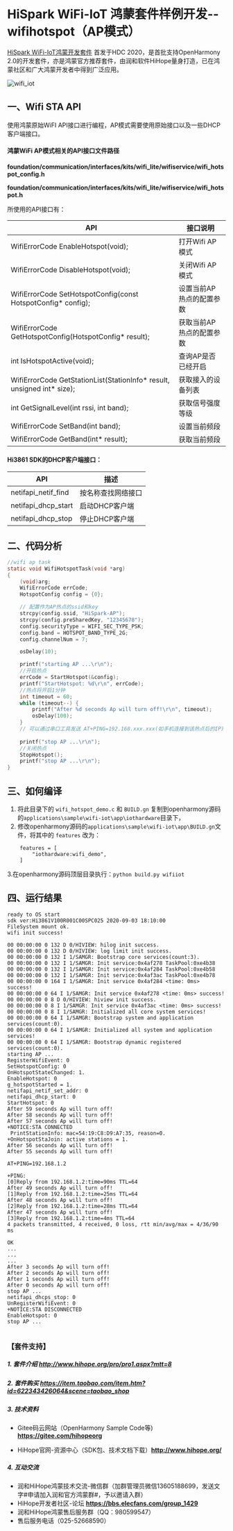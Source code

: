 # HiSpark WiFi-IoT 鸿蒙套件样例开发--wifihotspot（AP模式）

[HiSpark WiFi-IoT鸿蒙开发套件](https://item.taobao.com/item.htm?id=622343426064&scene=taobao_shop) 首发于HDC 2020，是首批支持OpenHarmony 2.0的开发套件，亦是鸿蒙官方推荐套件，由润和软件HiHope量身打造，已在鸿蒙社区和广大鸿蒙开发者中得到广泛应用。

![wifi_iot](https://gitee.com/hihopeorg/hispark-hm-pegasus/raw/master/docs/figures/wifi_iot.png)

##  一、Wifi STA API

使用鸿蒙原始WiFI API接口进行编程，AP模式需要使用原始接口以及一些DHCP客户端接口。

#### 鸿蒙WiFi AP模式相关的API接口文件路径

**foundation/communication/interfaces/kits/wifi_lite/wifiservice/wifi_hotspot_config.h**

**foundation/communication/interfaces/kits/wifi_lite/wifiservice/wifi_hotspot.h**

所使用的API接口有：

| API                                                          | 接口说明                 |
| ------------------------------------------------------------ | ------------------------ |
| WifiErrorCode EnableHotspot(void);                           | 打开Wifi AP 模式         |
| WifiErrorCode DisableHotspot(void);                          | 关闭Wifi AP 模式         |
| WifiErrorCode SetHotspotConfig(const HotspotConfig* config); | 设置当前AP热点的配置参数 |
| WifiErrorCode GetHotspotConfig(HotspotConfig* result);       | 获取当前AP热点的配置参数 |
| int IsHotspotActive(void);                                   | 查询AP是否已经开启       |
| WifiErrorCode GetStationList(StationInfo* result, unsigned int* size); | 获取接入的设备列表       |
| int GetSignalLevel(int rssi, int band);                      | 获取信号强度等级         |
| WifiErrorCode SetBand(int band);                             | 设置当前频段             |
| WifiErrorCode GetBand(int* result);                          | 获取当前频段             |

#### Hi3861 SDK的DHCP客户端接口：

| API                 | 描述               |
| ------------------- | ------------------ |
| netifapi_netif_find | 按名称查找网络接口 |
| netifapi_dhcp_start | 启动DHCP客户端     |
| netifapi_dhcp_stop  | 停止DHCP客户端     |

## 二、代码分析

```c
//wifi ap task
static void WifiHotspotTask(void *arg)
{
    (void)arg;
    WifiErrorCode errCode;
    HotspotConfig config = {0};

    // 配置作为AP热点的ssid和key
    strcpy(config.ssid, "HiSpark-AP");
    strcpy(config.preSharedKey, "12345678");
    config.securityType = WIFI_SEC_TYPE_PSK;
    config.band = HOTSPOT_BAND_TYPE_2G;
    config.channelNum = 7;

    osDelay(10);

    printf("starting AP ...\r\n");
    //开启热点
    errCode = StartHotspot(&config);
    printf("StartHotspot: %d\r\n", errCode);
    //热点将开启1分钟
    int timeout = 60;
    while (timeout--) {
        printf("After %d seconds Ap will turn off!\r\n", timeout);
        osDelay(100);
    }
    // 可以通过串口工具发送 AT+PING=192.168.xxx.xxx(如手机连接到该热点后的IP) 去ping连接到该热点的设备的IP地址 
    
    printf("stop AP ...\r\n");
    //关闭热点
    StopHotspot();
    printf("stop AP ...\r\n");
}

```



## 三、如何编译

1. 将此目录下的 `wifi_hotspot_demo.c` 和 `BUILD.gn` 复制到openharmony源码的`applications\sample\wifi-iot\app\iothardware`目录下，
2. 修改openharmony源码的`applications\sample\wifi-iot\app\BUILD.gn`文件，将其中的 `features` 改为：

```
    features = [
        "iothardware:wifi_demo",
    ]
```

   3.在openharmony源码顶层目录执行：`python build.py wifiiot`

## 四、运行结果

```
ready to OS start
sdk ver:Hi3861V100R001C00SPC025 2020-09-03 18:10:00
FileSystem mount ok.
wifi init success!

00 00:00:00 0 132 D 0/HIVIEW: hilog init success.
00 00:00:00 0 132 D 0/HIVIEW: log limit init success.
00 00:00:00 0 132 I 1/SAMGR: Bootstrap core services(count:3).
00 00:00:00 0 132 I 1/SAMGR: Init service:0x4af278 TaskPool:0xe4b38
00 00:00:00 0 132 I 1/SAMGR: Init service:0x4af284 TaskPool:0xe4b58
00 00:00:00 0 132 I 1/SAMGR: Init service:0x4af3ac TaskPool:0xe4b78
00 00:00:00 0 164 I 1/SAMGR: Init service 0x4af284 <time: 0ms> success!
00 00:00:00 0 64 I 1/SAMGR: Init service 0x4af278 <time: 0ms> success!
00 00:00:00 0 8 D 0/HIVIEW: hiview init success.
00 00:00:00 0 8 I 1/SAMGR: Init service 0x4af3ac <time: 0ms> success!
00 00:00:00 0 8 I 1/SAMGR: Initialized all core system services!
00 00:00:00 0 64 I 1/SAMGR: Bootstrap system and application services(count:0).
00 00:00:00 0 64 I 1/SAMGR: Initialized all system and application services!
00 00:00:00 0 64 I 1/SAMGR: Bootstrap dynamic registered services(count:0).
starting AP ...
RegisterWifiEvent: 0
SetHotspotConfig: 0
OnHotspotStateChanged: 1.
EnableHotspot: 0
g_hotspotStarted = 1.
netifapi_netif_set_addr: 0
netifapi_dhcp_start: 0
StartHotspot: 0
After 59 seconds Ap will turn off!
After 58 seconds Ap will turn off!
After 57 seconds Ap will turn off!
+NOTICE:STA CONNECTED
 PrintStationInfo: mac=54:19:C8:D9:A7:35, reason=0.
+OnHotspotStaJoin: active stations = 1.
After 56 seconds Ap will turn off!
After 55 seconds Ap will turn off!

AT+PING=192.168.1.2

+PING:
[0]Reply from 192.168.1.2:time=90ms TTL=64
After 49 seconds Ap will turn off!
[1]Reply from 192.168.1.2:time=25ms TTL=64
After 48 seconds Ap will turn off!
[2]Reply from 192.168.1.2:time=28ms TTL=64
After 47 seconds Ap will turn off!
[3]Reply from 192.168.1.2:time=4ms TTL=64
4 packets transmitted, 4 received, 0 loss, rtt min/avg/max = 4/36/90 ms

OK
...
...
...
After 3 seconds Ap will turn off!
After 2 seconds Ap will turn off!
After 1 seconds Ap will turn off!
After 0 seconds Ap will turn off!
stop AP ...
netifapi_dhcps_stop: 0
UnRegisterWifiEvent: 0
+NOTICE:STA DISCONNECTED
EnableHotspot: 0
stop AP ...


```





### 【套件支持】

##### 1. 套件介绍  http://www.hihope.org/pro/pro1.aspx?mtt=8

##### 2. 套件购买  https://item.taobao.com/item.htm?id=622343426064&scene=taobao_shop

##### 3. 技术资料

- Gitee码云网站（OpenHarmony Sample Code等) **https://gitee.com/hihopeorg**

- HiHope官网-资源中心（SDK包、技术文档下载）**http://www.hihope.org/**

##### 4. 互动交流

- 润和HiHope鸿蒙技术交流-微信群（加群管理员微信13605188699，发送文字#申请加入润和官方鸿蒙群#，予以邀请入群）
- HiHope开发者社区-论坛 **https://bbs.elecfans.com/group_1429**
- 润和HiHope鸿蒙售后服务群（QQ：980599547）
- 售后服务电话（025-52668590）
